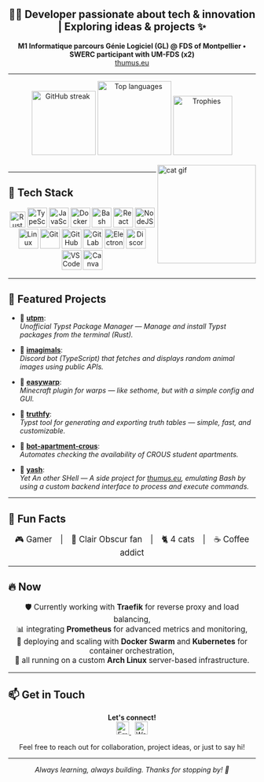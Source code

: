 <h2 align="center">👨‍💻 Developer passionate about tech & innovation | Exploring ideas & projects ✨</h2>

<p align="center">
  <strong>M1 Informatique parcours Génie Logiciel (GL) @ FDS of Montpellier • SWERC participant with UM-FDS (x2)</strong><br>
  <a href="https://thumus.eu">thumus.eu</a>
</p>

---

<div align="center">
  <img src="https://streak-stats.demolab.com?user=thumuss&locale=en&mode=daily&theme=dark&hide_border=true&border_radius=5&date_format=j/n[/Y]" height="130" alt="GitHub streak" />
  <img src="https://github-readme-stats.vercel.app/api/top-langs?username=thumuss&locale=en&hide_title=true&layout=compact&card_width=320&langs_count=5&theme=dark&hide_border=true" height="150" alt="Top languages" />
  <img src="https://github-profile-trophy.vercel.app/?username=thumuss&theme=onedark&margin-w=10&no-frame=true&column=3" height="120" alt="Trophies" />
</div>

<br>

<img align="right" height="200" src="https://media.tenor.com/K_75XqYil5MAAAAM/cat-kitten.gif" alt="cat gif"/>

---

## 🚀 Tech Stack

<div align="center">
  <img src="https://img.shields.io/badge/Rust-000?logo=rust&logoColor=white&style=for-the-badge" height="32" alt="Rust" />
  <img src="https://cdn.jsdelivr.net/gh/devicons/devicon/icons/typescript/typescript-original.svg" height="40" alt="TypeScript" />
  <img src="https://cdn.jsdelivr.net/gh/devicons/devicon/icons/javascript/javascript-original.svg" height="40" alt="JavaScript" />
  <img src="https://cdn.jsdelivr.net/gh/devicons/devicon/icons/docker/docker-original.svg" height="40" alt="Docker" />
  <img src="https://cdn.jsdelivr.net/gh/devicons/devicon/icons/bash/bash-original.svg" height="40" alt="Bash" />
  <img src="https://cdn.jsdelivr.net/gh/devicons/devicon/icons/react/react-original.svg" height="40" alt="React" />
  <img src="https://cdn.jsdelivr.net/gh/devicons/devicon/icons/nodejs/nodejs-original.svg" height="40" alt="NodeJS" />
  <img src="https://cdn.jsdelivr.net/gh/devicons/devicon/icons/linux/linux-original.svg" height="40" alt="Linux" />
  <img src="https://cdn.jsdelivr.net/gh/devicons/devicon/icons/git/git-original.svg" height="40" alt="Git" />
  <img src="https://cdn.jsdelivr.net/gh/devicons/devicon/icons/github/github-original.svg" height="40" alt="GitHub" />
  <img src="https://cdn.jsdelivr.net/gh/devicons/devicon/icons/gitlab/gitlab-original.svg" height="40" alt="GitLab" />
  <img src="https://cdn.jsdelivr.net/gh/devicons/devicon/icons/electron/electron-original.svg" height="40" alt="Electron" />
  <img src="https://cdn.jsdelivr.net/gh/devicons/devicon/icons/discordjs/discordjs-original.svg" height="40" alt="DiscordJS" />
  <img src="https://cdn.jsdelivr.net/gh/devicons/devicon/icons/vscode/vscode-original.svg" height="40" alt="VSCode" />
  <img src="https://cdn.jsdelivr.net/gh/devicons/devicon/icons/canva/canva-original.svg" height="40" alt="Canva" />
</div>

---

## 🌟 Featured Projects

- 🦀 [**utpm**](https://github.com/typst-community/utpm): <br>
  <em>Unofficial Typst Package Manager — Manage and install Typst packages from the terminal (Rust).</em>

- 🐾 [**imagimals**](https://github.com/Thumuss/imagimals): <br>
  <em>Discord bot (TypeScript) that fetches and displays random animal images using public APIs.</em>

- 🧭 [**easywarp**](https://github.com/Thumuss/easywarp): <br>
  <em>Minecraft plugin for warps — like sethome, but with a simple config and GUI.</em>

- 🔷 [**truthfy**](https://github.com/Thumuss/truthfy): <br>
  <em>Typst tool for generating and exporting truth tables — simple, fast, and customizable.</em>

- 🏢 [**bot-apartment-crous**](https://github.com/Thumuss/bot-apartment-crous): <br>
  <em>Automates checking the availability of CROUS student apartments.</em>

- 🐚 [**yash**](https://github.com/Thumuss/yash): <br>
  <em>Yet An other SHell — A side project for <a href="https://thumus.eu">thumus.eu</a>, emulating Bash by using a custom backend interface to process and execute commands.</em>

---

## 🎲 Fun Facts

<p align="center" style="font-size:1.2em">
  🎮 Gamer | 👾 Clair Obscur fan | 🐈 4 cats | ☕ Coffee addict
</p>

---

## 🔥 Now

<p align="center" style="font-size:1.1em">
  🛡️ Currently working with <b>Traefik</b> for reverse proxy and load balancing,<br>
  📊 integrating <b>Prometheus</b> for advanced metrics and monitoring,<br>
  🐳 deploying and scaling with <b>Docker Swarm</b> and <b>Kubernetes</b> for container orchestration,<br>
  🎩 all running on a custom <b>Arch Linux</b> server-based infrastructure.<br>
</p>

---

## 📫 Get in Touch

<div align="center">
  <b>Let's connect!</b><br>
  <a href="mailto:contact@thumus.eu" target="_blank">
    <img src="https://img.shields.io/badge/Email%20me-D14836?style=for-the-badge&logo=gmail&logoColor=white" height="26" alt="Email" />
  </a>
  &nbsp;
  <a href="https://thumus.eu" target="_blank">
    <img src="https://img.shields.io/badge/🌐%20Visit%20my%20website-009e51?style=for-the-badge&logo=firefox-browser&logoColor=white" height="26" alt="Website" />
  </a>
</div>
<p align="center">
  Feel free to reach out for collaboration, project ideas, or just to say hi!
</p>

---

<p align="center">
  <em>Always learning, always building. Thanks for stopping by! 🌱</em>
</p>
